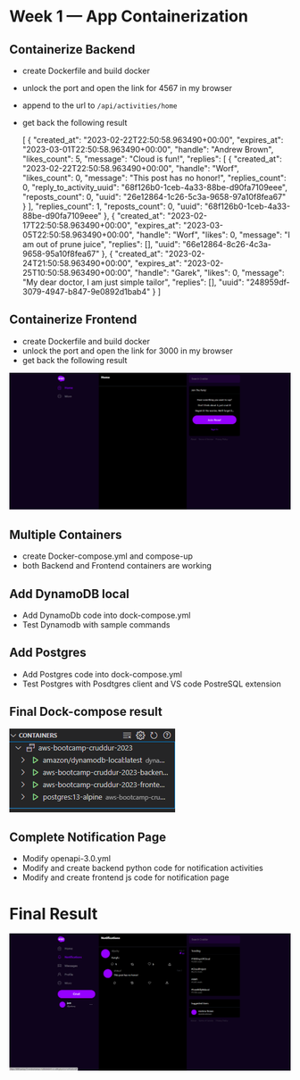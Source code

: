 # Week 1 — App Containerization

## Containerize Backend

- create Dockerfile and build docker
- unlock the port and open the link for 4567 in my browser
- append to the url to `/api/activities/home`
- get back the following result

    [
    {
        "created_at": "2023-02-22T22:50:58.963490+00:00",
        "expires_at": "2023-03-01T22:50:58.963490+00:00",
        "handle": "Andrew Brown",
        "likes_count": 5,
        "message": "Cloud is fun!",
        "replies": [
        {
            "created_at": "2023-02-22T22:50:58.963490+00:00",
            "handle": "Worf",
            "likes_count": 0,
            "message": "This post has no honor!",
            "replies_count": 0,
            "reply_to_activity_uuid": "68f126b0-1ceb-4a33-88be-d90fa7109eee",
            "reposts_count": 0,
            "uuid": "26e12864-1c26-5c3a-9658-97a10f8fea67"
        }
        ],
        "replies_count": 1,
        "reposts_count": 0,
        "uuid": "68f126b0-1ceb-4a33-88be-d90fa7109eee"
    },
    {
        "created_at": "2023-02-17T22:50:58.963490+00:00",
        "expires_at": "2023-03-05T22:50:58.963490+00:00",
        "handle": "Worf",
        "likes": 0,
        "message": "I am out of prune juice",
        "replies": [],
        "uuid": "66e12864-8c26-4c3a-9658-95a10f8fea67"
    },
    {
        "created_at": "2023-02-24T21:50:58.963490+00:00",
        "expires_at": "2023-02-25T10:50:58.963490+00:00",
        "handle": "Garek",
        "likes": 0,
        "message": "My dear doctor, I am just simple tailor",
        "replies": [],
        "uuid": "248959df-3079-4947-b847-9e0892d1bab4"
    }
    ]


## Containerize Frontend

- create Dockerfile and build docker
- unlock the port and open the link for 3000 in my browser
- get back the following result

![screenshot](Assets/FrontEnd.png)



## Multiple Containers

- create Docker-compose.yml and compose-up
- both Backend and Frontend containers are working

## Add DynamoDB local

- Add DynamoDb code into dock-compose.yml
- Test Dynamodb with sample commands

## Add Postgres

- Add Postgres code into dock-compose.yml
- Test Postgres with Posdtgres client and VS code PostreSQL extension

## Final Dock-compose result

![screenshot](Assets/containers.png)

## Complete Notification Page 
- Modify openapi-3.0.yml
- Modify and create backend python code for notification activities
- Modify and create frontend js code for notification page


# Final Result
![screenshot](Assets/notificationpage.png)
